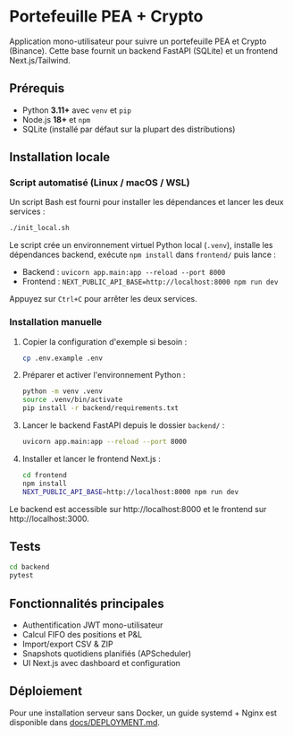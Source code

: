 # Portefeuille PEA + Crypto

Application mono-utilisateur pour suivre un portefeuille PEA et Crypto (Binance). Cette base fournit un backend FastAPI (SQLite) et un frontend Next.js/Tailwind.

## Prérequis

- Python **3.11+** avec `venv` et `pip`
- Node.js **18+** et `npm`
- SQLite (installé par défaut sur la plupart des distributions)

## Installation locale

### Script automatisé (Linux / macOS / WSL)

Un script Bash est fourni pour installer les dépendances et lancer les deux services :

```bash
./init_local.sh
```

Le script crée un environnement virtuel Python local (`.venv`), installe les dépendances backend, exécute `npm install` dans `frontend/` puis lance :

- Backend : `uvicorn app.main:app --reload --port 8000`
- Frontend : `NEXT_PUBLIC_API_BASE=http://localhost:8000 npm run dev`

Appuyez sur `Ctrl+C` pour arrêter les deux services.

### Installation manuelle

1. Copier la configuration d'exemple si besoin :

   ```bash
   cp .env.example .env
   ```

2. Préparer et activer l'environnement Python :

   ```bash
   python -m venv .venv
   source .venv/bin/activate
   pip install -r backend/requirements.txt
   ```

3. Lancer le backend FastAPI depuis le dossier `backend/` :

   ```bash
   uvicorn app.main:app --reload --port 8000
   ```

4. Installer et lancer le frontend Next.js :

   ```bash
   cd frontend
   npm install
   NEXT_PUBLIC_API_BASE=http://localhost:8000 npm run dev
   ```

Le backend est accessible sur http://localhost:8000 et le frontend sur http://localhost:3000.

## Tests

```bash
cd backend
pytest
```

## Fonctionnalités principales
- Authentification JWT mono-utilisateur
- Calcul FIFO des positions et P&L
- Import/export CSV & ZIP
- Snapshots quotidiens planifiés (APScheduler)
- UI Next.js avec dashboard et configuration

## Déploiement

Pour une installation serveur sans Docker, un guide systemd + Nginx est disponible dans [docs/DEPLOYMENT.md](docs/DEPLOYMENT.md).
